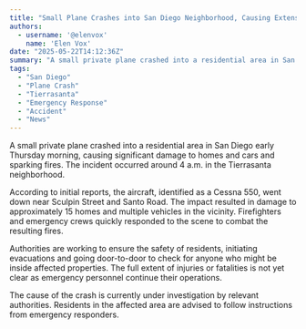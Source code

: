 ```yaml
---
title: "Small Plane Crashes into San Diego Neighborhood, Causing Extensive Damage"
authors:
  - username: '@elenvox'
    name: 'Elen Vox'
date: "2025-05-22T14:12:36Z"
summary: "A small private plane crashed into a residential area in San Diego's Tierrasanta neighborhood early Thursday morning, damaging multiple homes and vehicles and sparking fires."
tags:
  - "San Diego"
  - "Plane Crash"
  - "Tierrasanta"
  - "Emergency Response"
  - "Accident"
  - "News"
---
```


A small private plane crashed into a residential area in San Diego early Thursday morning, causing significant damage to homes and cars and sparking fires. The incident occurred around 4 a.m. in the Tierrasanta neighborhood.

According to initial reports, the aircraft, identified as a Cessna 550, went down near Sculpin Street and Santo Road. The impact resulted in damage to approximately 15 homes and multiple vehicles in the vicinity. Firefighters and emergency crews quickly responded to the scene to combat the resulting fires.

Authorities are working to ensure the safety of residents, initiating evacuations and going door-to-door to check for anyone who might be inside affected properties. The full extent of injuries or fatalities is not yet clear as emergency personnel continue their operations.

The cause of the crash is currently under investigation by relevant authorities. Residents in the affected area are advised to follow instructions from emergency responders.
